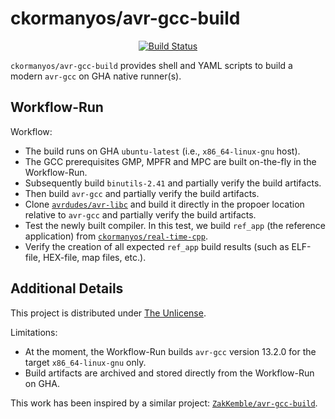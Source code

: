 ckormanyos/avr-gcc-build
==================

<p align="center">
    <a href="https://github.com/ckormanyos/avr-gcc-build/actions">
        <img src="https://github.com/ckormanyos/avr-gcc-build/actions/workflows/avr-gcc-build.yml/badge.svg" alt="Build Status"></a>
</p>

`ckormanyos/avr-gcc-build` provides shell and YAML scripts to build a modern `avr-gcc`
on GHA native runner(s).

## Workflow-Run

Workflow:
  - The build runs on GHA `ubuntu-latest` (i.e., `x86_64-linux-gnu` host).
  - The GCC prerequisites GMP, MPFR and MPC are built on-the-fly in the Workflow-Run.
  - Subsequently build `binutils-2.41` and partially verify the build artifacts.
  - Then build `avr-gcc` and partially verify the build artifacts.
  - Clone [`avrdudes/avr-libc`](https://github.com/avrdudes/avr-libc) and build it directly in the propoer location relative to `avr-gcc` and partially verify the build artifacts.
  - Test the newly built compiler. In this test, we build `ref_app` (the reference application) from [`ckormanyos/real-time-cpp`](https://github.com/ckormanyos).
  - Verify the creation of all expected `ref_app` build results (such as ELF-file, HEX-file, map files, etc.).

## Additional Details

This project is distributed under [The Unlicense](./LICENSE).

Limitations:
  - At the moment, the Workflow-Run builds `avr-gcc` version 13.2.0 for the target `x86_64-linux-gnu` only.
  - Build artifacts are archived and stored directly from the Workflow-Run on GHA.

This work has been inspired by a similar project: [`ZakKemble/avr-gcc-build`](https://github.com/ZakKemble/avr-gcc-build).
